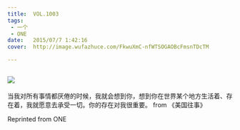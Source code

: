 ```yaml
---
title:	VOL.1003
tags:
 - 一个
 - ONE
date:	2015/07/7 1:42:16
cover:	http://image.wufazhuce.com/FkwuXmC-nfWTSOGAOBcFmsnTDcTM

---
```

![](http://image.wufazhuce.com/FkwuXmC-nfWTSOGAOBcFmsnTDcTM)
---

当我对所有事情都厌倦的时候，我就会想到你，想到你在世界某个地方生活着、存在着，我就愿意去承受一切。你的存在对我很重要。 from 《美国往事》
 
Reprinted from ONE
